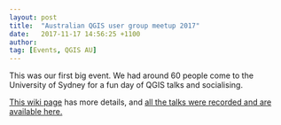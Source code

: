 ```yaml
---
layout: post
title:  "Australian QGIS user group meetup 2017"
date:   2017-11-17 14:56:25 +1100
author: 
tag: [Events, QGIS AU]
---
```


This was our first big event. We had around 60 people come to the University of Sydney for a fun day of QGIS talks and socialising.

<a href="https://github.com/qgisau/meetups/wiki/Australian-QGIS-user-group-meetup-2017" target="_blank">This wiki page</a> has more details, and <a href="https://www.youtube.com/playlist?list=PLQbaw-XC9jWFsTbZlIyoYLGsE4iZEUjFM" target="_blank">all the talks were recorded and are available here.</a>

